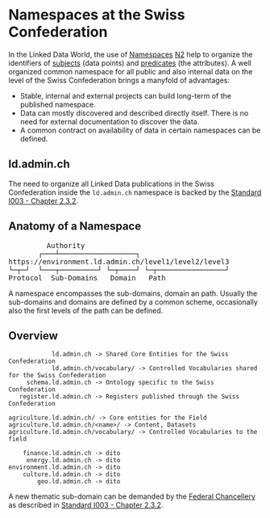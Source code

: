 # Namespaces at the Swiss Confederation

In the Linked Data World, the use of [Namespaces](/technology/glossary/#namespace) [N2](/technology/glossary#namespace/) help to organize the identifiers of [subjects](/technology/glossary/) (data points) and [predicates](/technology/glossary/) (the attributes). A well organized common namespace for all public and also internal data on the level of the Swiss Confederation brings a manyfold of advantages:

* Stable, internal and external projects can build long-term of the published namespace.
* Data can mostly discovered and described directly itself. There is no need for external documentation to discover the data.
* A common contract on availability of data in certain namespaces can be defined.

## ld.admin.ch

The need to organize all Linked Data publications in the Swiss Confederation inside the `ld.admin.ch` namespace is backed by the [Standard I003 - Chapter 2.3.2](https://www.bk.admin.ch/bk/de/home/digitale-transformation-ikt-lenkung/ikt-vorgaben/standards/i003-domain_name_system_dns.html). 

## Anatomy of a Namespace

<pre>
         Authority
       ┌───┴──────────────────┐ 
https://environment.ld.admin.ch/level1/level2/level3
└─┬─┘  └───┬─────────┘ └─┬────┘ └─┬────────────────┘
Protocol  Sub-Domains   Domain   Path
</pre>

A namespace encompasses the sub-domains, domain an path. Usually the sub-domains and domains are defined by a common scheme, occasionally also the first levels of the path can be defined.

## Overview
```
            ld.admin.ch -> Shared Core Entities for the Swiss Confederation
            ld.admin.ch/vocabulary/ -> Controlled Vocabularies shared for the Swiss Confederation         
     schema.ld.admin.ch -> Ontology specific to the Swiss Confederation
   register.ld.admin.ch -> Registers published through the Swiss Confederation

agriculture.ld.admin.ch/ -> Core entities for the Field
agriculture.ld.admin.ch/<name>/ -> Content, Datasets
agriculture.ld.admin.ch/vocabulary/ -> Controlled Vocabularies to the field

    finance.ld.admin.ch -> dito
     energy.ld.admin.ch -> dito
environment.ld.admin.ch -> dito
    culture.ld.admin.ch -> dito
        geo.ld.admin.ch -> dito
```

A new thematic sub-domain can be demanded by the [Federal Chancellery](https://ld.admin.ch/FCh) as described in [Standard I003 - Chapter 2.3.2](https://www.bk.admin.ch/bk/de/home/digitale-transformation-ikt-lenkung/ikt-vorgaben/standards/i003-domain_name_system_dns.html).
